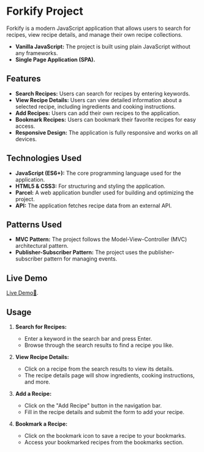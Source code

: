 # Forkify Project

Forkify is a modern JavaScript application that allows users to search for recipes, view recipe details, and manage their own recipe collections.

- **Vanilla JavaScript:** The project is built using plain JavaScript without any frameworks.
- **Single Page Application (SPA).**

## Features

- **Search Recipes:** Users can search for recipes by entering keywords.
- **View Recipe Details:** Users can view detailed information about a selected recipe, including ingredients and cooking instructions.
- **Add Recipes:** Users can add their own recipes to the application.
- **Bookmark Recipes:** Users can bookmark their favorite recipes for easy access.
- **Responsive Design:** The application is fully responsive and works on all devices.

## Technologies Used

- **JavaScript (ES6+):** The core programming language used for the application.
- **HTML5 & CSS3:** For structuring and styling the application.
- **Parcel:** A web application bundler used for building and optimizing the project.
- **API:** The application fetches recipe data from an external API.

## Patterns Used

- **MVC Pattern:** The project follows the Model-View-Controller (MVC) architectural pattern.
- **Publisher-Subscriber Pattern:** The project uses the publisher-subscriber pattern for managing events.

## Live Demo

[Live Demo🍕](https://forkify-m7med.netlify.app/).

## Usage

1. **Search for Recipes:**

   - Enter a keyword in the search bar and press Enter.
   - Browse through the search results to find a recipe you like.

2. **View Recipe Details:**

   - Click on a recipe from the search results to view its details.
   - The recipe details page will show ingredients, cooking instructions, and more.

3. **Add a Recipe:**

   - Click on the "Add Recipe" button in the navigation bar.
   - Fill in the recipe details and submit the form to add your recipe.

4. **Bookmark a Recipe:**
   - Click on the bookmark icon to save a recipe to your bookmarks.
   - Access your bookmarked recipes from the bookmarks section.
